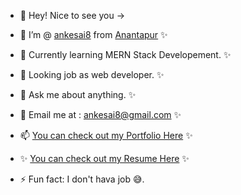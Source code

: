 - 👋  Hey! Nice to see you -> 
- 🤤  I’m @ [ankesai8](https://github.com/ankesai8/) from [Anantapur](https://en.wikipedia.org/wiki/Anantapur) ✨
- 🌱 Currently learning MERN Stack Developement. ✨
- 👯 Looking job as web developer. ✨
- 💬 Ask me about anything. ✨
- 🤤 Email me at : ankesai8@gmail.com ✨
- 📫 [You can check out my  Portfolio Here](https://sai-prasad-anke.netlify.app/) ✨

- ✨ [You can check out my  Resume Here](https://drive.google.com/file/d/1gF_oBIZjDfPl1lFaymNDn6jnZkqd1-Zg/view) ✨

- ⚡ Fun fact: I don't hava job 😅.



<!---
ankesai8/ankesai8 is a ✨ special ✨ repository because its `README.md` (this file) appears on your GitHub profile.
You can click the Preview link to take a look at your changes.
--->
